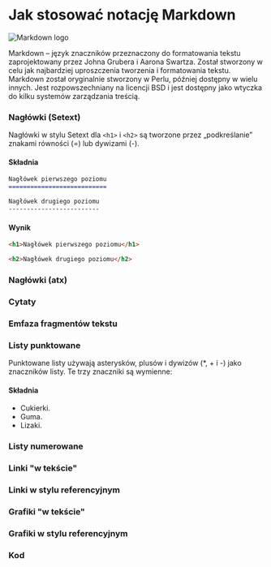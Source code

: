# Jak stosować notację Markdown
![Markdown logo](https://upload.wikimedia.org/wikipedia/commons/thumb/4/48/Markdown-mark.svg/220px-Markdown-mark.svg.png)

Markdown – język znaczników przeznaczony do formatowania tekstu zaprojektowany przez Johna Grubera i Aarona Swartza. Został stworzony w celu jak najbardziej uproszczenia tworzenia i formatowania tekstu. Markdown został oryginalnie stworzony w Perlu, później dostępny w wielu innych. Jest rozpowszechniany na licencji BSD i jest dostępny jako wtyczka do kilku systemów zarządzania treścią.

### Nagłówki (Setext)
Nagłówki w stylu Setext dla `<h1>` i `<h2>` są tworzone przez „podkreślanie” znakami równości (=) lub dywizami (-).

#### Składnia
```markdown
Nagłówek pierwszego poziomu
===========================

Nagłówek drugiego poziomu
-------------------------
```

#### Wynik
```html
<h1>Nagłówek pierwszego poziomu</h1>

<h2>Nagłówek drugiego poziomu</h2>
````

### Nagłówki (atx) <!---  -->

### Cytaty <!---  -->

### Emfaza fragmentów tekstu <!---  -->

### Listy punktowane <!---  -->
Punktowane listy używają asterysków, plusów i dywizów (*, + i -) jako znaczników listy. Te trzy znaczniki są wymienne:
#### Składnia
<ul>
<li>Cukierki.</li>
<li>Guma.</li>
<li>Lizaki.</li>
</ul>

### Listy numerowane <!---  -->

### Linki "w tekście" <!---  -->

### Linki w stylu referencyjnym <!---  -->

### Grafiki "w tekście" <!---  -->

### Grafiki w stylu referencyjnym <!---  -->

### Kod <!---  -->

